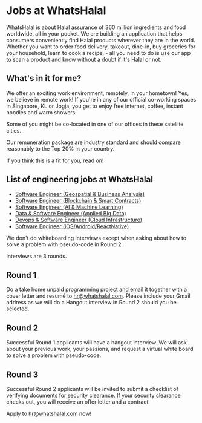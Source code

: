 # Jobs at WhatsHalal

WhatsHalal is about Halal assurance of 360 million ingredients and food worldwide, all in your pocket. We are building an application that helps consumers conveniently find Halal products wherever they are in the world. Whether you want to order food delivery, takeout, dine-in, buy groceries for your household, learn to cook a recipe, - all you need to do is use our app to scan a product and know without a doubt if it's Halal or not.

## What's in it for me?

We offer an exciting work environment, remotely, in your hometown! Yes, we believe in remote work!
If you're in any of our official co-working spaces in Singapore, KL or Jogja, you get to enjoy free internet, coffee, instant noodles and warm showers.

Some of you might be co-located in one of our offices in these satellite cities.

Our remuneration package are industry standard and should compare reasonably to the Top 20% in your country.

If you think this is a fit for you, read on!

## List of engineering jobs at WhatsHalal

* [Software Engineer (Geospatial & Business Analysis)](https://github.com/WhatsHalal/jobs/blob/master/sweng_geo.md)
* [Software Engineer (Blockchain & Smart Contracts)](https://github.com/WhatsHalal/jobs/blob/master/sweng_blockchain.md)
* [Software Engineer (AI & Machine Learning)](https://github.com/WhatsHalal/jobs/blob/master/sweng_aiml.md)
* [Data & Software Engineer (Applied Big Data)](https://github.com/WhatsHalal/jobs/blob/master/sweng_bigdata.md)
* [Devops & Software Engineer (Cloud Infrastructure)](https://github.com/WhatsHalal/jobs/blob/master/sweng_devops.md)
* [Software Engineer (iOS/Android/ReactNative)](https://github.com/WhatsHalal/jobs/blob/master/sweng_mobile.md)

We don't do whiteboarding interviews except when asking about how to solve a problem with pseudo-code in Round 2.

Interviews are 3 rounds.

## Round 1
Do a take home unpaid programming project and email it together with a cover letter and resumé to hr@whatshalal.com. Please include your Gmail address as we will do a Hangout interview in Round 2 should you be selected.

## Round 2
Successful Round 1 applicants will have a hangout interview. We will ask about your previous work, your passions, and request a virtual white board to solve a problem with pseudo-code.

## Round 3
Successful Round 2 applicants will be invited to submit a checklist of verifying documents for security clearance. If your security clearance checks out, you will receive an offer letter and a contract.

Apply to hr@whatshalal.com now!
